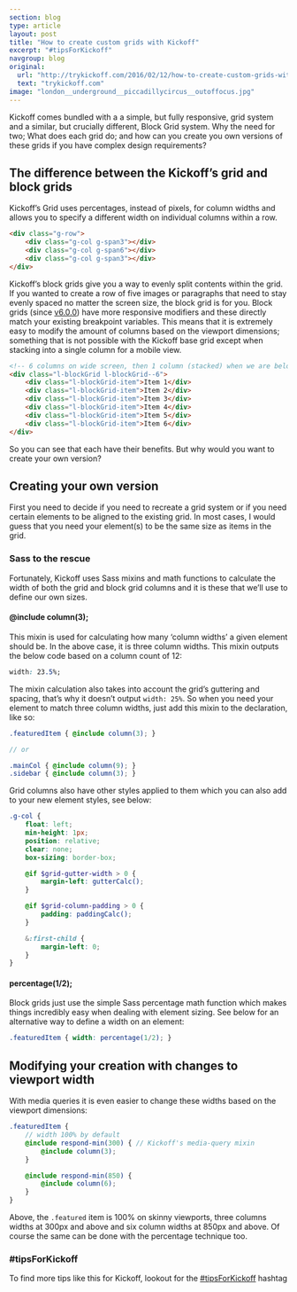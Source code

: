 ```yaml
---
section: blog
type: article
layout: post
title: "How to create custom grids with Kickoff"
excerpt: "#tipsForKickoff"
navgroup: blog
original:
  url: "http://trykickoff.com/2016/02/12/how-to-create-custom-grids-with-kickoff.html"
  text: "trykickoff.com"
image: "london__underground__piccadillycircus__outoffocus.jpg"
---
```

Kickoff comes bundled with a a simple, but fully responsive, grid system and a similar, but crucially different, Block Grid system. Why the need for two; What does each grid do; and how can you create you own versions of these grids if you have complex design requirements?

## The difference between the Kickoff’s grid and block grids
Kickoff’s Grid uses percentages, instead of pixels, for column widths and allows you to specify a different width on individual columns within a row.

```html
<div class="g-row">
	<div class="g-col g-span3"></div>
	<div class="g-col g-span6"></div>
	<div class="g-col g-span3"></div>
</div>
```

Kickoff’s block grids give you a way to evenly split contents within the grid. If you wanted to create a row of five images or paragraphs that need to stay evenly spaced no matter the screen size, the block grid is for you. Block grids (since [v6.0.0](https://github.com/TryKickoff/kickoff/tree/6.0.0)) have more responsive modifiers and these directly match your existing breakpoint variables. This means that it is extremely easy to modify the amount of columns based on the viewport dimensions; something that is not possible with the Kickoff base grid except when stacking into a single column for a mobile view.

```html
<!-- 6 columns on wide screen, then 1 column (stacked) when we are below the $bp-single-col breakpoint -->
<div class="l-blockGrid l-blockGrid--6">
	<div class="l-blockGrid-item">Item 1</div>
	<div class="l-blockGrid-item">Item 2</div>
	<div class="l-blockGrid-item">Item 3</div>
	<div class="l-blockGrid-item">Item 4</div>
	<div class="l-blockGrid-item">Item 5</div>
	<div class="l-blockGrid-item">Item 6</div>
</div>
```

So you can see that each have their benefits. But why would you want to create your own version?

## Creating your own version
First you need to decide if you need to recreate a grid system or if you need certain elements to be aligned to the existing grid. In most cases, I would guess that you need your element(s) to be the same size as items in the grid.

### Sass to the rescue
Fortunately, Kickoff uses Sass mixins and math functions to calculate the width of both the grid and block grid columns and it is these that we’ll use to define our own sizes.

#### @include column(3);
This mixin is used for calculating how many ‘column widths’ a given element should be. In the above case, it is three column widths. This mixin outputs the below code based on a column count of 12:

```css
width: 23.5%;
```

The mixin calculation also takes into account the grid’s guttering and spacing, that’s why it doesn’t output `width: 25%`. So when you need your element to match three column widths, just add this mixin to the declaration, like so:

```scss
.featuredItem { @include column(3); }

// or

.mainCol { @include column(9); }
.sidebar { @include column(3); }
```

Grid columns also have other styles applied to them which you can also add to your new element styles, see below:

```scss
.g-col {
	float: left;
	min-height: 1px;
	position: relative;
	clear: none;
	box-sizing: border-box;

	@if $grid-gutter-width > 0 {
		margin-left: gutterCalc();
	}

	@if $grid-column-padding > 0 {
		padding: paddingCalc();
	}

	&:first-child {
		margin-left: 0;
	}
}
```

#### percentage(1/2);
Block grids just use the simple Sass percentage math function which makes things incredibly easy when dealing with element sizing. See below for an alternative way to define a width on an element:

```scss
.featuredItem { width: percentage(1/2); }
```

## Modifying your creation with changes to viewport width
With media queries it is even easier to change these widths based on the viewport dimensions:

```scss
.featuredItem {
	// width 100% by default
	@include respond-min(300) { // Kickoff's media-query mixin
		@include column(3);
	}

	@include respond-min(850) {
		@include column(6);
	}
}
```

Above, the `.featured` item is 100% on skinny viewports, three columns widths at 300px and above and six column widths at 850px and above. Of course the same can be done with the percentage technique too.

### #tipsForKickoff
To find more tips like this for Kickoff, lookout for the [#tipsForKickoff](https://twitter.com/hashtag/tipsForKickoff?f=tweets) hashtag

